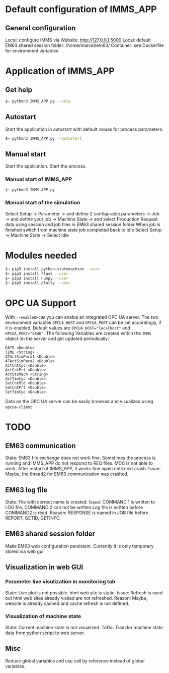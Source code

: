 # Default configuration of IMMS_APP

## General configuration
Local: configure IMMS via Website: http://127.0.0.1:5000
Local: default EM63 shared session folder: /home/marcel/em63/
Container: see Dockerfile for environment variables

# Application of IMMS_APP

## Get help
```sh
$~ python3 IMMS_APP.py --help
```

## Autostart
Start the application in autostart with default values for process parameters.
```sh
$~ python3 IMMS_APP.py --autostart
```

## Manual start
Start the application. Start the process.

### Manual start of IMMS_APP
```sh
$~ python3 IMMS_APP.py
```

### Manual start of the simulation
Select Setup
&rarr; Parameter &rarr; and define 2 configurable parameters
&rarr; Job &rarr; and define your job
&rarr; Machine State &rarr; and select Production
Request data using session and job files in EM63 shared session folder
When job is finished switch from machine state job completed back to idle
Select Setup &rarr; Machine State &rarr; Select Idle

# Modules needed
```sh
$~ pip3 install python-statemachine --user
$~ pip3 install Flask --user
$~ pip3 install numpy --user
$~ pip3 install plotly --user
```

# OPC UA Support
With `--enableOPCUA` you can enable an integrated OPC UA server.
The two environment variables  `OPCUA_HOST` and `OPCUA_PORT` can be set accordingly, if it is enabled.
Default values are `OPCUA_HOST="localhost"` and `OPCUA_PORT="4840"`.
The following Variables are created within the ``IMMS`` object on the server and get updated periodically:

```
DATE <Double>
TIME <String>
ATActSimPara1 <Double>
ATActSimPara2 <Double>
ActCntCyc <Double>
ActCntPrt <Double>
ActStsMach <String>
ActTimCyc <Double>
SetCntMld <Double>
SetCntPrt <Double>
SetTimCyc <Double>
```

Data on the OPC UA server can be easily browsed and visualized using ``opcua-client``.

# TODO

## EM63 communication
State: EM63 file exchange does not work fine.
Sometimes the process is running and IMMS_APP do not respond to REQ files. 
MDC is not able to work. After restart of IMMS_APP, it works fine again until next crash.
Issue: Maybe, the thread2 for EM63 communication was crashed. 

## EM63 log file
State: File with correct name is created.
Issue: COMMAND 1 is written to LOG file, COMMAND 2 can not be written.Log file is written before COMMAND2 is read.
Reason: RESPONSE is named in JOB file before REPORT, GETID, GETINFO.

## EM63 shared session folder
Make EM63 web configuration persistent.
Currently it is only temporary stored via web gui.

## Visualization in web GUI

### Parameter live visulization in monitoring tab
State: Live plot is not possible. html web site is static.
Issue: Refresh is used but html web sites already visited are not refreshed.
Reason: Maybe, website is already cached and cache refresh is not defined.

### Visualization of machine state
State: Current machine state is not visualized.
ToDo: Transfer machine state data from python script to web server.

## Misc
Reduce global variables and use call by reference instead of global variables.
